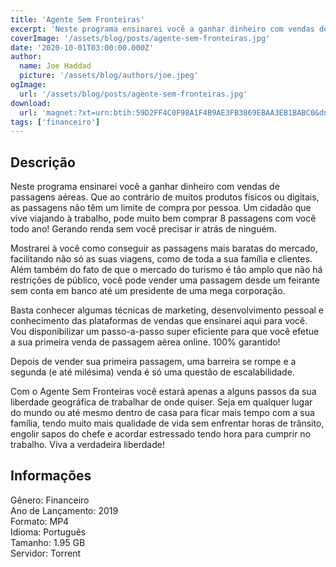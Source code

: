 ```yaml
---
title: 'Agente Sem Fronteiras'
excerpt: 'Neste programa ensinarei você a ganhar dinheiro com vendas de passagens aéreas. Que ao contrário de muitos produtos físicos ou digitais, as passagens não têm um limite de compra por pessoa. Um cidadão que vive viajando à trabalho, pode muito bem comprar 8 passagens com você todo ano! Geran'
coverImage: '/assets/blog/posts/agente-sem-fronteiras.jpg'
date: '2020-10-01T03:00:00.000Z'
author:
  name: Joe Haddad
  picture: '/assets/blog/authors/joe.jpeg'
ogImage:
  url: '/assets/blog/posts/agente-sem-fronteiras.jpg'
download:
  url: 'magnet:?xt=urn:btih:59D2FF4C0F98A1F4B9AE3FB3869EBAA3EB1BABC0&dn=Agente%20sem%20fronteiras&tr=udp%3a%2f%2ftracker.openbittorrent.com%3a1337%2fannounce&tr=udp%3a%2f%2ftracker.opentrackr.org%3a1337%2fannounce'
tags: ['financeiro']
---
```

<h2>Descrição</h2>
<p></p><p>Neste programa ensinarei você a ganhar dinheiro com vendas de passagens aéreas. Que ao contrário de muitos produtos físicos ou digitais, as passagens não têm um limite de compra por pessoa. Um cidadão que vive viajando à trabalho, pode muito bem comprar 8 passagens com você todo ano! Gerando renda sem você precisar ir atrás de ninguém.</p><p>Mostrarei à você como conseguir as passagens mais baratas do mercado, facilitando não só as suas viagens, como de toda a sua família e clientes.<br/>Além também do fato de que o mercado do turismo é tão amplo que não há restrições de público, você pode vender uma passagem desde um feirante sem conta em banco até um presidente de uma mega corporação.</p><p>Basta conhecer algumas técnicas de marketing, desenvolvimento pessoal e conhecimento das plataformas de vendas que ensinarei aqui para você.<br/>Vou disponibilizar um passo-a-passo super eficiente para que você efetue a sua primeira venda de passagem aérea online. 100% garantido!</p><p>Depois de vender sua primeira passagem, uma barreira se rompe e a segunda (e até milésima) venda é só uma questão de escalabilidade.</p><p>Com o Agente Sem Fronteiras você estará apenas a alguns passos da sua liberdade geográfica de trabalhar de onde quiser. Seja em qualquer lugar do mundo ou até mesmo dentro de casa para ficar mais tempo com a sua família, tendo muito mais qualidade de vida sem enfrentar horas de trânsito, engolir sapos do chefe e acordar estressado tendo hora para cumprir no trabalho. Viva a verdadeira liberdade!</p><h2>Informações</h2><p>Gênero: Financeiro<br/>Ano de Lançamento: 2019<br/>Formato: MP4<br/>Idioma: Português<br/>Tamanho: 1.95 GB<br/>Servidor: Torrent</p>